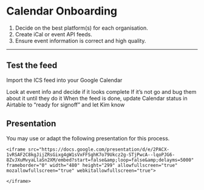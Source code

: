 # Calendar Onboarding

1. Decide on the best platform(s) for each organisation.
2. Create iCal or event API feeds.
3. Ensure event information is correct and high quality.

______________________________________________________________________

## Test the feed

Import the ICS feed into your Google Calendar

Look at event info and decide if it looks complete If it’s not go and
bug them about it until they do it When the feed is done, update
Calendar status in Airtable to “ready for signoff” and let Kim know

## Presentation

You may use or adapt the following presentation for this process.

```{raw} html
<iframe src="https://docs.google.com/presentation/d/e/2PACX-1vRSAF2C8kgJijZRsGixg4gW1sVxFFSghK7o79Ukcz2g-STjPwcA--lqoPJG6-8ZvJXuMvyaLlaSn2XM/embed?start=false&amp;loop=false&amp;delayms=5000" frameborder="0" width="480" height="299" allowfullscreen="true" mozallowfullscreen="true" webkitallowfullscreen="true">
```

```{raw} html
</iframe>
```
